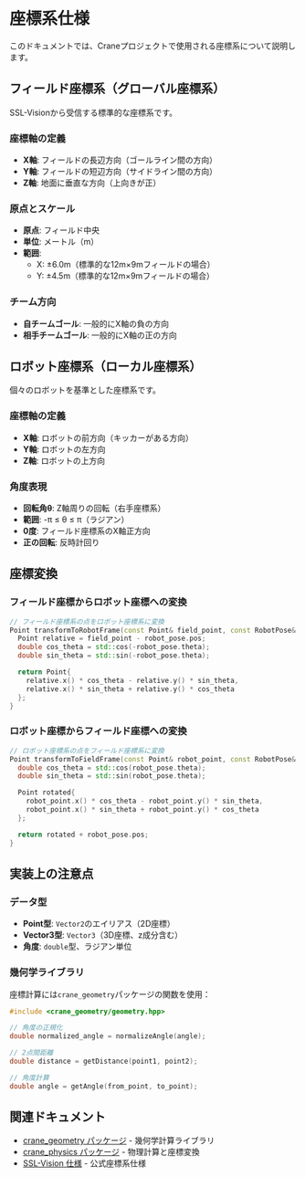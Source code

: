 # 座標系仕様

このドキュメントでは、Craneプロジェクトで使用される座標系について説明します。

## フィールド座標系（グローバル座標系）

SSL-Visionから受信する標準的な座標系です。

### 座標軸の定義

- **X軸**: フィールドの長辺方向（ゴールライン間の方向）
- **Y軸**: フィールドの短辺方向（サイドライン間の方向）  
- **Z軸**: 地面に垂直な方向（上向きが正）

### 原点とスケール

- **原点**: フィールド中央
- **単位**: メートル（m）
- **範囲**:
  - X: ±6.0m（標準的な12m×9mフィールドの場合）
  - Y: ±4.5m（標準的な12m×9mフィールドの場合）

### チーム方向

- **自チームゴール**: 一般的にX軸の負の方向
- **相手チームゴール**: 一般的にX軸の正の方向

## ロボット座標系（ローカル座標系）

個々のロボットを基準とした座標系です。

### 座標軸の定義

- **X軸**: ロボットの前方向（キッカーがある方向）
- **Y軸**: ロボットの左方向
- **Z軸**: ロボットの上方向

### 角度表現

- **回転角θ**: Z軸周りの回転（右手座標系）
- **範囲**: -π ≤ θ ≤ π（ラジアン）
- **0度**: フィールド座標系のX軸正方向
- **正の回転**: 反時計回り

## 座標変換

### フィールド座標からロボット座標への変換

```cpp
// フィールド座標系の点をロボット座標系に変換
Point transformToRobotFrame(const Point& field_point, const RobotPose& robot_pose) {
  Point relative = field_point - robot_pose.pos;
  double cos_theta = std::cos(-robot_pose.theta);
  double sin_theta = std::sin(-robot_pose.theta);

  return Point{
    relative.x() * cos_theta - relative.y() * sin_theta,
    relative.x() * sin_theta + relative.y() * cos_theta
  };
}
```

### ロボット座標からフィールド座標への変換

```cpp
// ロボット座標系の点をフィールド座標系に変換
Point transformToFieldFrame(const Point& robot_point, const RobotPose& robot_pose) {
  double cos_theta = std::cos(robot_pose.theta);
  double sin_theta = std::sin(robot_pose.theta);

  Point rotated{
    robot_point.x() * cos_theta - robot_point.y() * sin_theta,
    robot_point.x() * sin_theta + robot_point.y() * cos_theta
  };

  return rotated + robot_pose.pos;
}
```

## 実装上の注意点

### データ型

- **Point型**: `Vector2`のエイリアス（2D座標）
- **Vector3型**: `Vector3`（3D座標、z成分含む）
- **角度**: `double`型、ラジアン単位

### 幾何学ライブラリ

座標計算には`crane_geometry`パッケージの関数を使用：

```cpp
#include <crane_geometry/geometry.hpp>

// 角度の正規化
double normalized_angle = normalizeAngle(angle);

// 2点間距離
double distance = getDistance(point1, point2);

// 角度計算
double angle = getAngle(from_point, to_point);
```

## 関連ドキュメント

- [crane_geometry パッケージ](./packages/crane_geometry.md) - 幾何学計算ライブラリ
- [crane_physics パッケージ](./packages/crane_physics.md) - 物理計算と座標変換
- [SSL-Vision 仕様](https://ssl.robocup.org/ssl-vision/) - 公式座標系仕様
